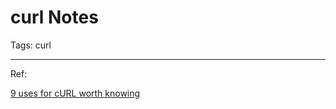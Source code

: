 # curl Notes
Tags: curl

------

Ref:

[9 uses for cURL worth knowing](http://httpkit.com/resources/HTTP-from-the-Command-Line/)

